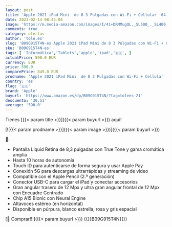 ```yaml
---
layout: post
title: 'Apple 2021 iPad Mini  de 8 3 Pulgadas con Wi-Fi + Cellular  64 GB  - Rosa  6.ª generación '
date: 2023-02-14 08:45:04
image: 'https://m.media-amazon.com/images/I/41+DRMMugQL._SL500_._SL400_.jpg'
comments: true
category: ofertas
author: 'tole.es'
slug: 'B09G915T4N-es Apple 2021 iPad Mini de 8 3 Pulgadas con Wi-Fi + Cellular...'
sku: 'B09G915T4N-es'
tags: [ 'Informática','Tablets','apple','ipad','🇪🇸', ]
actualPrice: 590.0 EUR
currency: EUR
price: 590.0
comparePrice: 849.0 EUR
prodname: 'Apple 2021 iPad Mini  de 8 3 Pulgadas con Wi-Fi + Cellular  64 GB  - Rosa  6.ª generación '
country: 'es'
flag: '🇪🇸'
brand: 'Apple'
buyurl: 'https://www.amazon.es/dp/B09G915T4N/?tag=tolees-21'
descuento: '30.51'
average: '590.0'
---
```


Tienes [{{< param title >}}]({{< param buyurl >}}) aqui!

[![{{< param prodname >}}]({{< param image >}})]({{< param buyurl >}})

🔎:

- Pantalla Liquid Retina de 8,3 pulgadas con True Tone y gama cromática amplia
- Hasta 10 horas de autonomía
- Touch ID para autenticarse de forma segura y usar Apple Pay
- Conexión 5G para descargas ultrarrápidas y streaming de vídeo
- Compatible con el Apple Pencil (2.ª generación)
- Conector USB-C para cargar el iPad y conectar accesorios
- Gran angular trasero de 12 Mpx y ultra gran angular frontal de 12 Mpx con Encuadre Centrado
- Chip A15 Bionic con Neural Engine
- Altavoces estéreo (en horizontal)
- Disponible en púrpura, blanco estrella, rosa y gris espacial

[🛒 Comprar!!!]({{< param buyurl >}})
{{<world>}}B09G915T4N{{</world>}}
